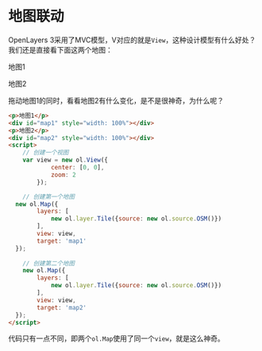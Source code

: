 # 地图联动
OpenLayers 3采用了MVC模型，V对应的就是`View`，这种设计模型有什么好处？我们还是直接看下面这两个地图：

<head>                  
	<link href="../src/ol3.13.1/ol.css" rel="stylesheet" type="text/css" />
	<script type="text/javascript" src="../src/ol3.13.1/ol.js" charset="utf-8"></script>
</head>
<p>地图1</p>
<div id="map1" style="width: 100%"></div>
<p>地图2</p>
<div id="map2" style="width: 100%"></div>
<script>
	// 创建一个视图
	var view = new ol.View({
			center: [0, 0],
			zoom: 2
		});

	// 创建第一个地图
  new ol.Map({
		layers: [
			new ol.layer.Tile({source: new ol.source.OSM()})
		],
		view: view,
		target: 'map1'
  });
	
	// 创建第二个地图
	new ol.Map({
		layers: [
			new ol.layer.Tile({source: new ol.source.OSM()})
		],
		view: view,
		target: 'map2'
  });
</script>

拖动地图1的同时，看看地图2有什么变化，是不是很神奇，为什么呢？

```html
<p>地图1</p>
<div id="map1" style="width: 100%"></div>
<p>地图2</p>
<div id="map2" style="width: 100%"></div>
<script>
	// 创建一个视图
	var view = new ol.View({
			center: [0, 0],
			zoom: 2
		});

	// 创建第一个地图
  new ol.Map({
		layers: [
			new ol.layer.Tile({source: new ol.source.OSM()})
		],
		view: view,
		target: 'map1'
  });
	
	// 创建第二个地图
	new ol.Map({
		layers: [
			new ol.layer.Tile({source: new ol.source.OSM()})
		],
		view: view,
		target: 'map2'
  });
</script>
```
代码只有一点不同，即两个`ol.Map`使用了同一个`view`，就是这么神奇。